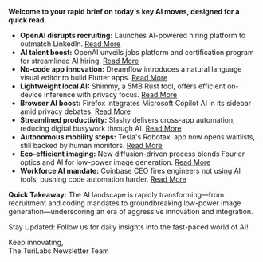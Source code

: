 <p><strong>Welcome to your rapid brief on today's key AI moves, designed for a quick read.</strong></p>
<ul>
<li><strong>OpenAI disrupts recruiting:</strong> Launches AI-powered hiring platform to outmatch LinkedIn. <a href="https://techcrunch.com/2025/09/04/openai-announces-ai-powered-hiring-platform-to-take-on-linkedin/">Read More</a></li>
<li><strong>AI talent boost:</strong> OpenAI unveils jobs platform and certification program for streamlined AI hiring. <a href="https://www.bloomberg.com/news/articles/2025-09-04/openai-unveils-jobs-platform-certification-program-for-ai-roles">Read More</a></li>
<li><strong>No-code app innovation:</strong> Dreamflow introduces a natural language visual editor to build Flutter apps. <a href="https://dreamflow.app/">Read More</a></li>
<li><strong>Lightweight local AI:</strong> Shimmy, a 5MB Rust tool, offers efficient on-device inference with privacy focus. <a href="https://github.com/Michael-A-Kuykendall/shimmy">Read More</a></li>
<li><strong>Browser AI boost:</strong> Firefox integrates Microsoft Copilot AI in its sidebar amid privacy debates. <a href="https://windowsreport.com/firefox-adds-microsoft-copilot-ai-to-its-sidebar-but-will-users-accept-it/">Read More</a></li>
<li><strong>Streamlined productivity:</strong> Slashy delivers cross-app automation, reducing digital busywork through AI. <a href="https://www.finalroundai.com/blog/coinbase-ceo-fired-engineers-for-not-using-ai-tools">Read More</a></li>
<li><strong>Autonomous mobility steps:</strong> Tesla's Robotaxi app now opens waitlists, still backed by human monitors. <a href="https://www.bloomberg.com/news/articles/2025-09-04/tesla-says-its-robotaxi-app-now-open-to-public-riders">Read More</a></li>
<li><strong>Eco-efficient imaging:</strong> New diffusion-driven process blends Fourier optics and AI for low-power image generation. <a href="https://techxplore.com/news/2025-08-ai-breakthrough-power-images.html">Read More</a></li>
<li><strong>Workforce AI mandate:</strong> Coinbase CEO fires engineers not using AI tools, pushing code automation harder. <a href="https://www.finalroundai.com/blog/coinbase-ceo-fired-engineers-for-not-using-ai-tools">Read More</a></li>
</ul>
<p><strong>Quick Takeaway:</strong> The AI landscape is rapidly transforming—from recruitment and coding mandates to groundbreaking low-power image generation—underscoring an era of aggressive innovation and integration.</p>
<p>Stay Updated: Follow us for daily insights into the fast-paced world of AI!  </p>
<p>Keep innovating,<br />
The TuriLabs Newsletter Team</p>
